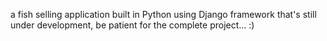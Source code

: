 a fish selling application built in Python using Django framework that's still under development, be patient for the complete project... :)
